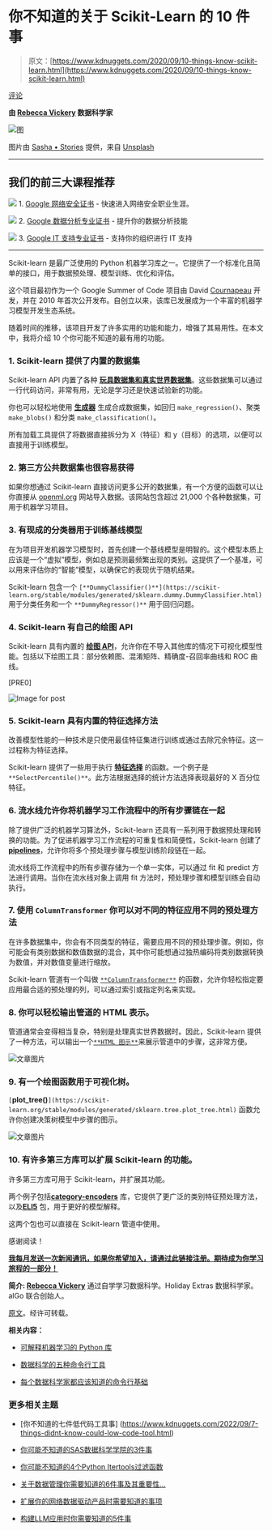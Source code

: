 # 你不知道的关于 Scikit-Learn 的 10 件事

> 原文：[https://www.kdnuggets.com/2020/09/10-things-know-scikit-learn.html](https://www.kdnuggets.com/2020/09/10-things-know-scikit-learn.html)

[评论](#comments)

**由 [Rebecca Vickery](https://www.linkedin.com/in/rebecca-vickery-20b94133/) 数据科学家**

![图](../Images/cbdc641473704432ff7792a819e0fc6d.png)

图片由 [Sasha • Stories](https://unsplash.com/@sanfrancisco?utm_source=unsplash&utm_medium=referral&utm_content=creditCopyText) 提供，来自 [Unsplash](https://unsplash.com/s/photos/crystal-ball?utm_source=unsplash&utm_medium=referral&utm_content=creditCopyText)

* * *

## 我们的前三大课程推荐

![](../Images/0244c01ba9267c002ef39d4907e0b8fb.png) 1\. [Google 网络安全证书](https://www.kdnuggets.com/google-cybersecurity) - 快速进入网络安全职业生涯。

![](../Images/e225c49c3c91745821c8c0368bf04711.png) 2\. [Google 数据分析专业证书](https://www.kdnuggets.com/google-data-analytics) - 提升你的数据分析技能

![](../Images/0244c01ba9267c002ef39d4907e0b8fb.png) 3\. [Google IT 支持专业证书](https://www.kdnuggets.com/google-itsupport) - 支持你的组织进行 IT 支持

* * *

Scikit-learn 是最广泛使用的 Python 机器学习库之一。它提供了一个标准化且简单的接口，用于数据预处理、模型训练、优化和评估。

这个项目最初作为一个 Google Summer of Code 项目由 David [Cournapeau](https://en.wikipedia.org/wiki/David_Cournapeau) 开发，并在 2010 年首次公开发布。自创立以来，该库已发展成为一个丰富的机器学习模型开发生态系统。

随着时间的推移，该项目开发了许多实用的功能和能力，增强了其易用性。在本文中，我将介绍 10 个你可能不知道的最有用的功能。

### 1\. Scikit-learn 提供了内置的数据集

Scikit-learn API 内置了各种 [**玩具数据集和真实世界数据集**](https://scikit-learn.org/stable/datasets/index.html)。这些数据集可以通过一行代码访问，非常有用，无论是学习还是快速试验新的功能。

你也可以轻松地使用 [**生成器**](https://scikit-learn.org/stable/datasets/index.html#generated-datasets) 生成合成数据集，如回归 `make_regression()`、聚类 `make_blobs()` 和分类 `make_classification()`。

所有加载工具提供了将数据直接拆分为 X（特征）和 y（目标）的选项，以便可以直接用于训练模型。

### 2\. 第三方公共数据集也很容易获得

如果你想通过 Scikit-learn 直接访问更多公开的数据集，有一个方便的函数可以让你直接从 [openml.org](https://www.openml.org/home) 网站导入数据。该网站包含超过 21,000 个各种数据集，可用于机器学习项目。

### 3\. 有现成的分类器用于训练基线模型

在为项目开发机器学习模型时，首先创建一个基线模型是明智的。这个模型本质上应该是一个“虚拟”模型，例如总是预测最频繁出现的类别。这提供了一个基准，可以用来评估你的“智能”模型，以确保它的表现优于随机结果。

Scikit-learn 包含一个 `[**DummyClassifier()**](https://scikit-learn.org/stable/modules/generated/sklearn.dummy.DummyClassifier.html)` 用于分类任务和一个 `**DummyRegressor()**` 用于回归问题。

### 4\. Scikit-learn 有自己的绘图 API

Scikit-learn 具有内置的 [**绘图 API**](https://scikit-learn.org/stable/developers/plotting.html)，允许你在不导入其他库的情况下可视化模型性能。包括以下绘图工具：部分依赖图、混淆矩阵、精确度-召回率曲线和 ROC 曲线。

[PRE0]

![Image for post](../Images/adae73e95dd662f04474adbc8c32218a.png)

### 5\. Scikit-learn 具有内置的特征选择方法

改善模型性能的一种技术是只使用最佳特征集进行训练或通过去除冗余特征。这一过程称为特征选择。

Scikit-learn 提供了一些用于执行 [**特征选择**](https://scikit-learn.org/stable/modules/classes.html#module-sklearn.feature_selection) 的函数。一个例子是 `**SelectPercentile()**`。此方法根据选择的统计方法选择表现最好的 X 百分位特征。

### 6\. 流水线允许你将机器学习工作流程中的所有步骤链在一起

除了提供广泛的机器学习算法外，Scikit-learn 还具有一系列用于数据预处理和转换的功能。为了促进机器学习工作流程的可重复性和简便性，Scikit-learn 创建了 [**pipelines**](https://scikit-learn.org/stable/modules/generated/sklearn.pipeline.Pipeline.html)，允许你将多个预处理步骤与模型训练阶段链在一起。

流水线将工作流程中的所有步骤存储为一个单一实体，可以通过 fit 和 predict 方法进行调用。当你在流水线对象上调用 fit 方法时，预处理步骤和模型训练会自动执行。

### 7\. 使用 `ColumnTransformer` 你可以对不同的特征应用不同的预处理方法

在许多数据集中，你会有不同类型的特征，需要应用不同的预处理步骤。例如，你可能会有类别数据和数值数据的混合，其中你可能想通过独热编码将类别数据转换为数值，并对数值变量进行缩放。

Scikit-learn 管道有一个叫做 [`**ColumnTransformer**`](https://scikit-learn.org/stable/modules/generated/sklearn.compose.ColumnTransformer.html#sklearn.compose.ColumnTransformer) 的函数，允许你轻松指定要应用最合适的预处理的列，可以通过索引或指定列名来实现。

### 8\. 你可以轻松输出管道的 HTML 表示。

管道通常会变得相当复杂，特别是处理真实世界数据时。因此，Scikit-learn 提供了一种方法，可以输出一个[`**HTML 图示**`](https://scikit-learn.org/stable/modules/compose.html#visualizing-composite-estimators)来展示管道中的步骤，这非常方便。

![文章图片](../Images/5427a5b0ffaa48ee38798396281e2b25.png)

### 9\. 有一个绘图函数用于可视化树。

`[`**plot_tree()**`](https://scikit-learn.org/stable/modules/generated/sklearn.tree.plot_tree.html)` 函数允许你创建决策树模型中步骤的图示。

![文章图片](../Images/e02b4283a42a67f179b6df6016b20cb4.png)

### 10\. 有许多第三方库可以扩展 Scikit-learn 的功能。

许多第三方库可用于 Scikit-learn，并扩展其功能。

两个例子包括[**category-encoders**](http://contrib.scikit-learn.org/category_encoders/) 库，它提供了更广泛的类别特征预处理方法，以及[**ELI5**](https://eli5.readthedocs.io/en/latest/) 包，用于更好的模型解释。

这两个包也可以直接在 Scikit-learn 管道中使用。

感谢阅读！

[**我每月发送一次新闻通讯，如果你希望加入，请通过此链接注册。期待成为你学习旅程的一部分！**](https://mailchi.mp/ce8ccd91d6d5/datacademy-signup)

**简介: [Rebecca Vickery](https://www.linkedin.com/in/rebecca-vickery-20b94133/)** 通过自学学习数据科学。Holiday Extras 数据科学家。alGo 联合创始人。

[原文](https://towardsdatascience.com/10-things-you-didnt-know-about-scikit-learn-cccc94c50e4f)。经许可转载。

**相关内容：**

+   [可解释机器学习的 Python 库](/2019/09/python-libraries-interpretable-machine-learning.html)

+   [数据科学的五种命令行工具](/2019/07/five-command-line-tools-data-science.html)

+   [每个数据科学家都应该知道的命令行基础](/2019/08/command-line-basics-every-data-scientist.html)

### 更多相关主题

+   [你不知道的七件低代码工具事] (https://www.kdnuggets.com/2022/09/7-things-didnt-know-could-low-code-tool.html)

+   [你可能不知道的SAS数据科学学院的3件事](https://www.kdnuggets.com/2022/07/sas-3-things-didnt-know-sas-academy-data-science.html)

+   [你可能不知道的4个Python Itertools过滤函数](https://www.kdnuggets.com/2023/08/4-python-itertools-filter-functions-probably-didnt-know.html)

+   [关于数据管理你需要知道的6件事及其重要性…](https://www.kdnuggets.com/2022/05/6-things-need-know-data-management-matters-computer-vision.html)

+   [扩展你的网络数据驱动产品时需要知道的事项](https://www.kdnuggets.com/2023/08/things-know-scaling-web-datadriven-product.html)

+   [构建LLM应用时你需要知道的5件事](https://www.kdnuggets.com/2023/08/5-things-need-know-building-llm-applications.html)
